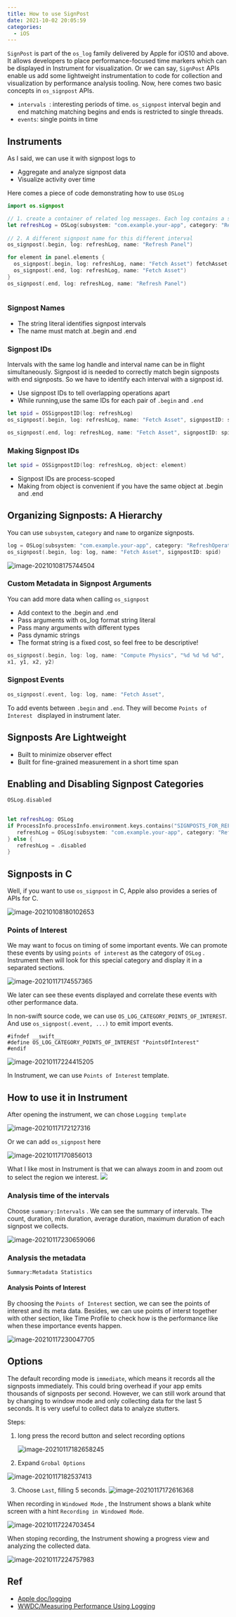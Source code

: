 ```yaml
---
title: How to use SignPost 
date: 2021-10-02 20:05:59
categories:
  - iOS
---
```


`SignPost` is part of the `os_log` family delivered by Apple for iOS10 and above. It allows developers to place performance-focused time markers which can be displayed in Instrument for visualization. Or we can say, `SignPost` APIs enable us add some lightweight instrumentation to code for collection and visualization by performance analysis tooling. Now, here comes two basic concepts in `os_signpost` APIs. 

- `intervals `:  interesting periods of time. `os_signpost` interval begin and end matching  matching begins and ends is restricted to single threads.
- `events`: single points in time

## Instruments
As I said, we can use it with signpost logs to  
- Aggregate and analyze signpost data
- Visualize activity over time

Here comes a piece of code demonstrating how to use `OSLog`   

```swift
import os.signpost

// 1. create a container of related log messages. Each log contains a subsystem and a category, which you define and helpful when sorting and displaying them. Can see category in console.log  
let refreshLog = OSLog(subsystem: "com.example.your-app", category: "RefreshOperations")
 
// 2. A different signpost name for this different interval
os_signpost(.begin, log: refreshLog, name: "Refresh Panel")

for element in panel.elements {
  os_signpost(.begin, log: refreshLog, name: "Fetch Asset") fetchAsset(for: element)
  os_signpost(.end, log: refreshLog, name: "Fetch Asset")
}
os_signpost(.end, log: refreshLog, name: "Refresh Panel")
 
```

### Signpost Names

- The string literal identifies signpost intervals
- The name must match at .begin and .end

### Signpost IDs

Intervals with the same log handle and interval name can be in flight simultaneously. Signpost id is needed to correctly match begin signposts with end signposts. So we have to identify each interval with a signpost id. 

- Use signpost IDs to tell overlapping operations apart
- While running,use the same IDs for each pair of `.begin` and `.end`

```swift
let spid = OSSignpostID(log: refreshLog)
os_signpost(.begin, log: refreshLog, name: "Fetch Asset", signpostID: spid)

os_signpost(.end, log: refreshLog, name: "Fetch Asset", signpostID: spid)
```

### Making Signpost IDs

```swift
let spid = OSSignpostID(log: refreshLog, object: element)
```

- Signpost IDs are process-scoped
- Making from object is convenient if you have the same object at .begin and .end

## Organizing Signposts: A Hierarchy
You can use `subsystem`, `category` and `name` to organize signposts. 
```swift
log = OSLog(subsystem: "com.example.your-app", category: "RefreshOperations")
os_signpost(.begin, log: log, name: "Fetch Asset", signpostID: spid)
```

![image-20210108175744504](image-20210108175744504.png)

### Custom Metadata in Signpost Arguments

You can add more data when calling `os_signpost` 
- Add context to the .begin and .end
- Pass arguments with os_log format string literal
- Pass many arguments with different types
- Pass dynamic strings
- The format string is a fixed cost, so feel free to be descriptive!

```swift
os_signpost(.begin, log: log, name: "Compute Physics", "%d %d %d %d",
x1, y1, x2, y2)
```

### Signpost Events

```swift
os_signpost(.event, log: log, name: "Fetch Asset",
```
To add events between `.begin` and `.end`. They will become `Points of Interest ` displayed in instrument later. 

## Signposts Are Lightweight

- Built to minimize observer effect
- Built for fine-grained measurement in a short time span

## Enabling and Disabling Signpost Categories

```swift
OSLog.disabled
```

```swift
 
let refreshLog: OSLog
if ProcessInfo.processInfo.environment.keys.contains("SIGNPOSTS_FOR_REFRESH") {
   refreshLog = OSLog(subsystem: "com.example.your-app", category: "RefreshOperations") 
} else {
   refreshLog = .disabled
}
```

## Signposts in C

Well, if you want to use `os_signpost` in C, Apple also provides a series of APIs for C. 

![image-20210108180102653](image-20210108180102653.png)


### Points of Interest 

We may want to focus on timing of some important events. We can promote these events by using `points of interest`  as the category of `OSLog` .  Instrument then will look for this special category and display it in a separated sections. 

![image-20210117174557365](image-20210117174557365.png)

We later can see these events displayed  and correlate these events with other performance data.  

In non-swift source code, we can use `OS_LOG_CATEGORY_POINTS_OF_INTEREST`.  And use `os_signpost(.event, ...)` to emit import events. 

```
#ifndef __swift__
#define OS_LOG_CATEGORY_POINTS_OF_INTEREST "PointsOfInterest"
#endif
```

![image-20210117224415205](image-20210117224415205.png)

In Instrument, we can use `Points of Interest` template. 

## How to use it in Instrument 

After opening the instrument, we can chose `Logging template` 

![image-20210117172127316](image-20210117172127316.png)

Or we can add `os_signpost`  here

![image-20210117170856013](image-20210117170856013.png)

What I like most in Instrument is that we can always zoom in and zoom out to select the region we interest. 
![](demostration.gif)

### Analysis time of the intervals 

Choose `summary:Intervals` . We can see the summary of intervals. The count, duration, min duration, average duration, maximum duration of each signpost we collects. 

![image-20210117230659066](image-20210117230659066.png)

### Analysis the metadata 

`Summary:Metadata Statistics` 

#### Analysis Points of Interest 

By choosing the `Points of Interest` section, we can see the points of interest and its meta data. Besides, we can use points of interst together with other section, like Time Profile to check how is the performance like when these importance events happen. 

![image-20210117230047705](image-20210117230047705.png)

## Options 

The default recording mode is `immediate`, which means it records all the signposts immediately. This could bring overhead if your app emits thousands of signposts per second.  However, we can still work around that by changing to window mode and only collecting data for the last 5 seconds.  It is very useful to collect data to analyze stutters. 

Steps: 

1. long press the record button and select recording options 

   ![image-20210117182658245](image-20210117182658245.png)

2. Expand `Grobal Options`

![image-20210117182537413](image-20210117182537413.png)

3. Choose `Last`, filling 5 seconds. 
   ![image-20210117172616368](image-20210117172616368.png)

When recording in `Windowed Mode` , the Instrument shows a blank white screen with a hint `Recording in Windowed Mode`.

![image-20210117224703454](image-20210117224703454.png)

When stoping recording, the Instrument showing a progress view and analyzing the collected data. 

![image-20210117224757983](image-20210117224757983.png)

## Ref

- [Apple doc/logging](https://developer.apple.com/documentation/os/logging)
- [WWDC/Measuring Performance Using Logging](https://developer.apple.com/videos/play/wwdc2018/405/)